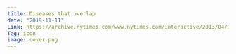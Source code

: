 ```yaml
---
title: Diseases that overlap
date: "2019-11-11"
Link: https://archive.nytimes.com/www.nytimes.com/interactive/2013/04/16/science/disease-overlap-in-elderly.html
Tag: icon
image: cover.png
---
```

